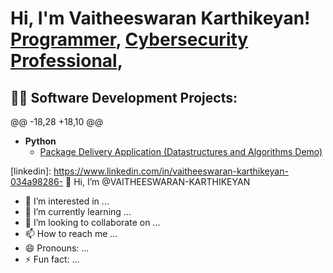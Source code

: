 <h1>Hi, I'm Vaitheeswaran Karthikeyan! <br/><a href="https://github.com/VAITHEESWARAN-KARTHIKEYAN">Programmer</a>, <a href="https://www.linkedin.com/in/vaitheeswaran-karthikeyan-034a98286/">Cybersecurity Professional</a>, 

<h2>👨‍💻 Software Development Projects:</h2>

@@ -18,28 +18,10 @@
- <b>Python</b>
  - [Package Delivery Application (Datastructures and Algorithms Demo)](https://github.com/joshmadakor1/Package-Delivery-Pathfinding-Algorithm)


[instagram]: https://www.instagram.com/the_wandering_zen/
[linkedin]: https://www.linkedin.com/in/vaitheeswaran-karthikeyan-034a98286- 👋 Hi, I’m @VAITHEESWARAN-KARTHIKEYAN
- 👀 I’m interested in ...
- 🌱 I’m currently learning ...
- 💞️ I’m looking to collaborate on ...
- 📫 How to reach me ...
- 😄 Pronouns: ...
- ⚡ Fun fact: ...

<!---
VAITHEESWARAN-KARTHIKEYAN/VAITHEESWARAN-KARTHIKEYAN is a ✨ special ✨ repository because its `README.md` (this file) appears on your GitHub profile.
You can click the Preview link to take a look at your changes.
--->
